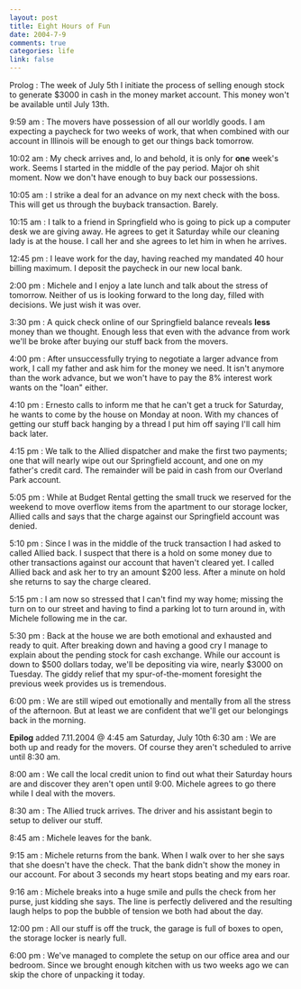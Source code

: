 ```yaml
--- 
layout: post
title: Eight Hours of Fun
date: 2004-7-9
comments: true
categories: life
link: false
---
```

Prolog : The week of July 5th I initiate the process of selling enough stock to generate $3000 in cash in the money market account. This money won't be available until July 13th.

9:59 am : The movers have possession of all our worldly goods. I am expecting a paycheck for two weeks of work, that when combined with our account in Illinois will be enough to get our things back tomorrow.

10:02 am : My check arrives and, lo and behold, it is only for <b>one</b> week's work. Seems I started in the middle of the pay period. Major oh shit moment. Now we don't have enough to buy back our possessions.

10:05 am : I strike a deal for an advance on my next check with the boss. This  will get us through the buyback transaction. Barely.

10:15 am : I talk to a friend in Springfield who is going to pick up a computer desk we are giving away. He agrees to get it Saturday while our cleaning lady is at the house. I call her and she agrees to let him in when he arrives.

12:45 pm : I leave work for the day, having reached my mandated 40 hour billing maximum. I deposit the paycheck in our new local bank.

2:00 pm : Michele and I enjoy a late lunch and talk about the stress of tomorrow. Neither of us is looking forward to the long day, filled with decisions. We just wish it was over.

3:30 pm : A quick check online of our Springfield balance reveals <b>less</b> money than we thought. Enough less that even with the advance from work we'll be broke after buying our stuff back from the movers.

4:00 pm : After unsuccessfully trying to negotiate a larger advance from work, I call my father and ask him for the money we need. It isn't anymore than the work advance, but we won't have to pay the 8% interest work wants on the "loan" either.

4:10 pm : Ernesto calls to inform me that he can't get a truck for Saturday, he wants to come by the house on Monday at noon.  With my chances of getting our stuff back hanging by a thread I put him off saying I'll call him back later.

4:15 pm : We talk to the Allied dispatcher and make the first two payments; one that will nearly wipe out our Springfield account, and one on my father's credit card. The remainder will be paid in cash from our Overland Park account.

5:05 pm : While at Budget Rental getting the small truck we reserved for the weekend to move overflow items from the apartment to our storage locker, Allied calls and says that the charge against our Springfield account was denied.

5:10 pm : Since I was in the middle of the truck transaction I had asked to called Allied back. I suspect that there is a hold on some money due to other transactions against our account that haven't cleared yet. I called Allied back and ask her to try an amount $200 less. After a minute on hold she returns to say the charge cleared.

5:15 pm : I am now so stressed that I can't find my way home; missing the turn on to our street and having to find a parking lot to turn around in, with Michele following me in the car.

5:30 pm : Back at the house we are both emotional and exhausted and ready to quit. After breaking down and having a good cry I manage to explain about the pending stock for cash exchange. While our account is down to $500 dollars today, we'll be depositing via wire, nearly $3000 on Tuesday. The giddy relief that my spur-of-the-moment foresight the previous week provides us is tremendous.

6:00 pm : We are still wiped out emotionally and mentally from all the stress of the afternoon. But at least we are confident that we'll get our belongings back in the morning.

<b>Epilog</b> added 7.11.2004 @ 4:45 am
Saturday, July 10th
6:30 am : We are both up and ready for the movers. Of course they aren't scheduled to arrive until 8:30 am.

8:00 am : We call the local credit union to find out what their Saturday hours are and discover they aren't open until 9:00. Michele agrees to go there while I deal with the movers.

8:30 am : The Allied truck arrives. The driver and his assistant begin to setup to deliver our stuff.

8:45 am : Michele leaves for the bank.

9:15 am : Michele returns from the bank. When I walk over to her she says that she doesn't have the check. That the bank didn't show the money in our account. For about 3 seconds my heart stops beating and my ears roar.

9:16 am : Michele breaks into a huge smile and pulls the check from her purse, just kidding she says. The line is perfectly delivered and the resulting laugh helps to pop the bubble of tension we both had about the day.

12:00 pm : All our stuff is off the truck, the garage is full of boxes to open, the storage locker is nearly full.

6:00 pm : We've managed to complete the setup on our office area and our bedroom. Since we brought enough kitchen with us two weeks ago we can skip the chore of unpacking it today.

